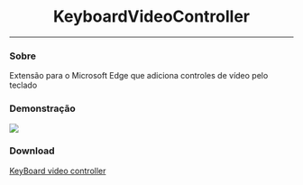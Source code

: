 <h1 align="center">KeyboardVideoController</h1>

---

### Sobre
Extensão para o Microsoft Edge que adiciona controles de vídeo pelo teclado

### Demonstração

<img src="https://lh3.googleusercontent.com/7T1U43YCmD9LcqLQ-3Vesc6JmThFclUkvoHPmRIN12ZK6-jqIb7BtxJJqKjepzEx0uZ0z9gVNsQNXX0S53B7QmRMpuQAF20I85Cj3EFHU_lchQx4MJNNev-TqxDarP5ZP_Y3vJeki-m_Y-8YLWOHqli5WVpAC103DXb38By7hnE_SsGyU0EbqlgVZUIMRpzTmknIP422ZbNCegyfgUqAFdk-VElE7w7w3MZ5dTnB_GA3gFh6A6WXtoM1Rv_f0KlKwGNdD1bqXYTo85wy2owC9ttdDFxwggek_AW6-WlQJLOxuB6m9MxrDF68Q8yBocZnK1pDAFaY5dlzJ4bqtsCw2UCeJx7I9aGhWHH3NyarZcy8EE6v95xxwKKb35hABn47nV1I6iPWYuoPyaVi9t21As9P1E3VCSeKm9KadENX0omds6CRFFEVAYC1W2McFX_O5ap2Pe5ne4lMwS66hAkZmrfEzsBlODIormMkJz3bNBGPSeWV6IbGsOqIFEreDxJsb4JA215HMt5m3NQjJI8rBN8zBYltEy1526BirdvIiEiE6mIqiudK2lcjB2mrpU_aeOfK3zHyMXGdPQMPVbUfJQgPiUWUhEPOh_KD6McL2_qqz8pwrM85RPLc9yZz6yN27mVamzk4LB0PTWnDd2yNUbM2GaturAAhv2LwB_ot5zTU1HOera15ugyLyqkfvJRhsDluXg=w1366-h657-ft">

### Download

[KeyBoard video controller](https://microsoftedge.microsoft.com/addons/detail/keyboardvideocontroller/ppgeldaipnbepijbgniflodbfkifhgfm?hl=pt-BR)
 
